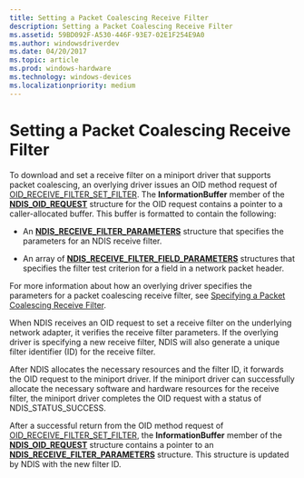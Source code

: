 ```yaml
---
title: Setting a Packet Coalescing Receive Filter
description: Setting a Packet Coalescing Receive Filter
ms.assetid: 59BD092F-A530-446F-93E7-02E1F254E9A0
ms.author: windowsdriverdev
ms.date: 04/20/2017
ms.topic: article
ms.prod: windows-hardware
ms.technology: windows-devices
ms.localizationpriority: medium
---
```


# Setting a Packet Coalescing Receive Filter


To download and set a receive filter on a miniport driver that supports packet coalescing, an overlying driver issues an OID method request of [OID\_RECEIVE\_FILTER\_SET\_FILTER](https://msdn.microsoft.com/library/windows/hardware/ff569795). The **InformationBuffer** member of the [**NDIS\_OID\_REQUEST**](https://msdn.microsoft.com/library/windows/hardware/ff566710) structure for the OID request contains a pointer to a caller-allocated buffer. This buffer is formatted to contain the following:

-   An [**NDIS\_RECEIVE\_FILTER\_PARAMETERS**](https://msdn.microsoft.com/library/windows/hardware/ff567181) structure that specifies the parameters for an NDIS receive filter.

-   An array of [**NDIS\_RECEIVE\_FILTER\_FIELD\_PARAMETERS**](https://msdn.microsoft.com/library/windows/hardware/ff567169) structures that specifies the filter test criterion for a field in a network packet header.

For more information about how an overlying driver specifies the parameters for a packet coalescing receive filter, see [Specifying a Packet Coalescing Receive Filter](specifying-a-packet-coalescing-receive-filter.md).

When NDIS receives an OID request to set a receive filter on the underlying network adapter, it verifies the receive filter parameters. If the overlying driver is specifying a new receive filter, NDIS will also generate a unique filter identifier (ID) for the receive filter.

After NDIS allocates the necessary resources and the filter ID, it forwards the OID request to the miniport driver. If the miniport driver can successfully allocate the necessary software and hardware resources for the receive filter, the miniport driver completes the OID request with a status of NDIS\_STATUS\_SUCCESS.

After a successful return from the OID method request of [OID\_RECEIVE\_FILTER\_SET\_FILTER](https://msdn.microsoft.com/library/windows/hardware/ff569795), the **InformationBuffer** member of the [**NDIS\_OID\_REQUEST**](https://msdn.microsoft.com/library/windows/hardware/ff566710) structure contains a pointer to an [**NDIS\_RECEIVE\_FILTER\_PARAMETERS**](https://msdn.microsoft.com/library/windows/hardware/ff567181) structure. This structure is updated by NDIS with the new filter ID.

 

 





